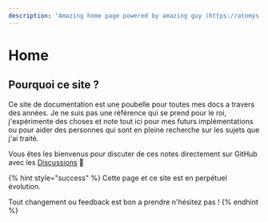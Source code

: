 ```yaml
---
description: 'Amazing home page powered by amazing guy (https://atomys.me)'
---
```


# Home

## Pourquoi ce site ?

Ce site de documentation est une poubelle pour toutes mes docs a travers des années. Je ne suis pas une référence qui se prend pour le roi, j'expérimente des choses et note tout ici pour mes futurs implémentations ou pour aider des personnes qui sont en pleine recherche sur les sujets que j'ai traité.

Vous êtes les bienvenus pour discuter de ces notes directement sur GitHub avec les [Discussions](https://github.com/42Atomys/arkitekt-docs/discussions)  🙂 

{% hint style="success" %}
Cette page et ce site est en perpétuel évolution.

Tout changement ou feedback est bon a prendre n'hésitez pas !
{% endhint %}



